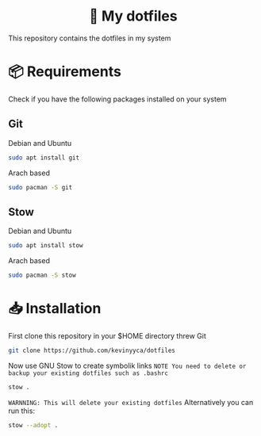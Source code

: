 <h1 align="center">📄 My dotfiles</h1>

This repository contains the dotfiles in my system

# 📦 Requirements

Check if you have the following packages installed on your system

## Git
Debian and Ubuntu
```bash
sudo apt install git
```

Arach based
```bash
sudo pacman -S git
```

## Stow
Debian and Ubuntu
```bash
sudo apt install stow
```

Arach based
```bash
sudo pacman -S stow
```

# 📥 Installation

First clone this repository in your $HOME directory threw Git
```bash
git clone https://github.com/kevinyyca/dotfiles
```

Now use GNU Stow to create symbolik links
`NOTE You need to delete or backup your existing dotfiles such as .bashrc`
```bash
stow .
```

`WARNNING: This will delete your existing dotfiles`
Alternatively you can run this:
```bash
stow --adopt .
```
